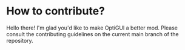 # How to contribute?

Hello there! I'm glad you'd like to make OptiGUI a better mod.
Please consult the contributing guidelines on the current main branch of the repository.

